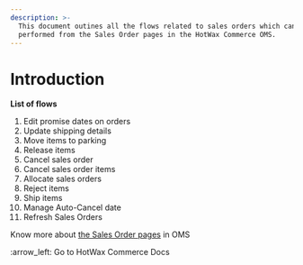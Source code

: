```yaml
---
description: >-
  This document outines all the flows related to sales orders which can be
  performed from the Sales Order pages in the HotWax Commerce OMS.
---
```


# Introduction

**List of flows**

1. Edit promise dates on orders
2. Update shipping details
3. Move items to parking
4. Release items
5. Cancel sales order
6. Cancel sales order items
7. Allocate sales orders
8. Reject items
9. Ship items
10. Manage Auto-Cancel date
11. Refresh Sales Orders



Know more about [the Sales Order pages](https://docs.hotwax.co/user-applications-overview/v/commerce-hub/order-management/sales-orders-page) in OMS



:arrow\_left: Go to HotWax Commerce Docs

